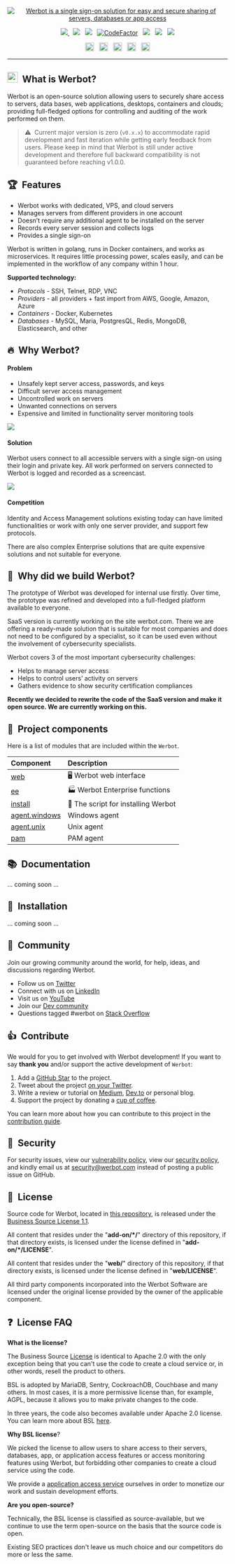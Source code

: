 <p align="center">
    <a href="https://werbot.com" target="_blank" rel="noopener">
        <img src="https://github.com/werbot/.github/raw/main/img/werbot.png" alt="Werbot is a single sign-on solution for easy and secure sharing of servers, databases or app access" />
    </a>
</p>

<p align="center">
    <a href="https://github.com/werbot/werbot/releases">
    <img src="https://img.shields.io/github/v/release/werbot/werbot?sort=semver&label=Release&color=651FFF" />
    </a>
    &nbsp;
    <a href="/LICENSE"><img src="https://img.shields.io/badge/license-BUSL--1.1-green.svg"></a>
    &nbsp;
    <a href="https://goreportcard.com/report/github.com/werbot/werbot"><img src="https://goreportcard.com/badge/github.com/werbot/werbot"></a>
    &nbsp;
    <a href="https://www.codefactor.io/repository/github/werbot/werbot"><img src="https://www.codefactor.io/repository/github/werbot/werbot/badge" alt="CodeFactor" /></a>
    &nbsp;
    <a href="https://github.com/werbot/werbot"><img src="https://img.shields.io/badge/backend-go-orange.svg"></a>
    &nbsp;
    <a href="https://github.com/werbot/werbot/blob/main/go.mod"><img src="https://img.shields.io/github/go-mod/go-version/werbot/werbot?color=7fd5ea"></a>
    &nbsp;
    <a href="https://twitter.com/werbot_"><img src="https://img.shields.io/twitter/follow/werbot_?style=social"></a>
</p>

<p align="center">
    <a href="https://www.linkedin.com/company/werbot/"><img height="20" src="https://github.com/werbot/.github/raw/main/img/social/linkedin.svg" alt="LinkedIn"></a>
    &nbsp;
    <a href="https://twitter.com/werbot_"><img height="20" src="https://github.com/werbot/.github/raw/main/img/social/twitter.svg" alt="Twitter"></a>
    &nbsp;
    <a href="https://www.youtube.com/channel/UCQk0_i0h-xB9s9sv4R7HX2g"><img height="20" src="https://github.com/werbot/.github/raw/main/img/social/youtube.svg" alt="Youtube"></a>
    &nbsp;
    <a href="https://dev.to/werbot"><img height="20" src="https://github.com/werbot/.github/raw/main/img/social/dev.svg" alt="Dev"></a>
    &nbsp;
    <a href="https://stackoverflow.com/questions/tagged/werbot"><img height="20" src="https://github.com/werbot/.github/raw/main/img/social/stack-overflow.svg" alt="StackOverflow"></a>
</p>


---

## <img width="24" src="https://github.com/werbot/.github/raw/main/img/yellow/logo.svg">&nbsp;&nbsp;What is Werbot?

Werbot is an open-source solution allowing users to securely share access to servers, data bases, web applications, desktops, containers and clouds; providing full-fledged options for controlling and auditing of the work performed on them.

> ⚠️&nbsp;&nbsp;Current major version is zero (`v0.x.x`) to accommodate rapid development and fast iteration while getting early feedback from users. Please keep in mind that Werbot is still under active development and therefore full backward compatibility is not guaranteed before reaching v1.0.0.


## 🏆&nbsp;&nbsp;Features

- Werbot works with dedicated, VPS, and cloud servers
- Manages servers from different providers in one account
- Doesn’t require any additional agent to be installed on the server
- Records every server session and collects logs
- Provides a single sign-on

Werbot is written in golang, runs in Docker containers, and works as microservices. It requires little processing power, scales easily, and can be implemented in the workflow of any company within 1 hour.

**Supported technology:**

- _Protocols_ - SSH, Telnet, RDP, VNC
- _Providers_ - all providers + fast import from AWS, Google, Amazon, Azure
- _Containers_ - Docker, Kubernetes
- _Databases_ - MySQL, Maria, PostgresQL, Redis, MongoDB, Elasticsearch, and other




## 🔥&nbsp;&nbsp;Why Werbot?

#### Problem

- Unsafely kept server access, passwords, and keys
- Difficult server access management
- Uncontrolled work on servers
- Unwanted connections on servers
- Expensive and limited in functionality server monitoring tools

<img src="https://github.com/werbot/.github/raw/main/img/promo/werbot_problem.png">

#### Solution

Werbot users connect to all accessible servers with a single sign-on using their login and private key. All work performed on servers connected to Werbot is logged and recorded as a screencast.

<img src="https://github.com/werbot/.github/raw/main/img/promo/werbot_solution.png">

#### Competition

Identity and Access Management solutions existing today can have limited functionalities or work with only one server provider, and support few protocols.

There are also complex Enterprise solutions that are quite expensive solutions and not suitable for everyone.

## 🚀&nbsp;&nbsp;Why did we build Werbot?

The prototype of Werbot was developed for internal use firstly. Over time, the prototype was refined and developed into a full-fledged platform available to everyone.

SaaS version is currently working on the site werbot.com. There we are offering a ready-made solution that is suitable for most companies and does not need to be configured by a specialist, so it can be used even without the involvement of cybersecurity specialists.

Werbot covers 3 of the most important cybersecurity challenges:

- Helps to manage server access
- Helps to control users’ activity on servers
- Gathers evidence to show security certification compliances

**Recently we decided to rewrite the code of the SaaS version and make it open source. We are currently working on this.**


## 🧬&nbsp;&nbsp;Project components

Here is a list of modules that are included within the `Werbot`.

| Component                                        | Description                                                                                                                                                         |
| :------------------------------------------------ | :------------------------------------------------------------------------------------------------------------------------------------------------------------------ |
| [web](https://github.com/werbot/werbot.web)     | 🖥 Werbot web interface |
| [ee](https://github.com/werbot/werbot.ee)       | 🏭 Werbot Enterprise functions |
| [install](https://github.com/werbot/install.werbot.com) | 🚀 The script for installing Werbot |
| [agent.windows](https://github.com/werbot/agent.windows) | Windows agent |
| [agent.unix](https://github.com/werbot/agent.unix) | Unix agent |
| [pam](https://github.com/werbot/pam-nix)        | PAM agent |
 


## 📚&nbsp;&nbsp;Documentation

... coming soon ...

## 🏁&nbsp;&nbsp;Installation

... coming soon ...

## 👑&nbsp;&nbsp;Community

Join our growing community around the world, for help, ideas, and discussions regarding Werbot.

- Follow us on [Twitter](https://twitter.com/werbot_)
- Connect with us on [LinkedIn](https://www.linkedin.com/company/werbot)
- Visit us on [YouTube](https://www.youtube.com/channel/UCQk0_i0h-xB9s9sv4R7HX2g)
- Join our [Dev community](https://dev.to/werbot)
- Questions tagged #werbot on [Stack Overflow](https://stackoverflow.com/questions/tagged/werbot)

## 👍&nbsp;&nbsp;Contribute

We would for you to get involved with Werbot development! If you want to say **thank you** and/or support the active development of `Werbot`:

1. Add a [GitHub Star](https://github.com/werbot/werbot/stargazers) to the project.
2. Tweet about the project [on your Twitter](https://twitter.com/intent/tweet?text=Werbot%20is%20an%20%221Password%22%20for%20servers%20and%20teams%20-%20open%20source%20solution%20with%20single%20sign-on%20for%20easy%20and%20secure%20sharing%20of%20servers%2C%20databases%2C%20or%20app%20access.%20https%3A%2F%2Fgithub.com%2Fwerbot%2Fwerbot).
3. Write a review or tutorial on [Medium](https://medium.com/), [Dev.to](https://dev.to/) or personal blog.
4. Support the project by donating a [cup of coffee](https://buymeacoff.ee/fenny).

You can learn more about how you can contribute to this project in the [contribution guide](CONTRIBUTING.md).

## 🚨&nbsp;&nbsp;Security

For security issues, view our [vulnerability policy](https://github.com/werbot/werbot/security/policy), view our [security policy](https://werbot.com/legal/security), and kindly email us at [security@werbot.com](mailto:security@werbot.com) instead of posting a public issue on GitHub.

## 📜&nbsp;&nbsp;License

Source code for Werbot, located in [this repository](https://github.com/werbot/werbot), is released under the [Business Source License 1.1](/LICENSE).

All content that resides under the "**add-on/\*/**" directory of this repository, if that directory exists, is licensed under the license defined in "**add-on/\*/LICENSE**".

All content that resides under the "**web/**" directory of this repository, if that directory exists, is licensed under the license defined in "**web/LICENSE**".

All third party components incorporated into the Werbot Software are licensed under the original license provided by the owner of the applicable component.

## ❓&nbsp;&nbsp;License FAQ

**What is the license?**

The Business Source [License](LICENSE) is identical to Apache 2.0 with the only exception being that you can't use the code to create a cloud service or, in other words, resell the product to others.

BSL is adopted by MariaDB, Sentry, CockroachDB, Couchbase and many others. In most cases, it is a more permissive license than, for example, AGPL, because it allows you to make private changes to the code.

In three years, the code also becomes available under Apache 2.0 license. You can learn more about BSL [here](https://mariadb.com/bsl-faq-adopting/).

**Why BSL license**?

We picked the license to allow users to share access to their servers, databases, app, or application access features or access monitoring features using Werbot, but forbidding other companies to create a cloud service using the code.

We provide a [application access service](https://werbot.com/) ourselves in order to monetize our work and sustain development efforts.

**Are you open-source?**

Technically, the BSL license is classified as source-available, but we continue to use the term open-source on the basis that the source code is open.

Existing SEO practices don't leave us much choice and our competitors do more or less the same.

